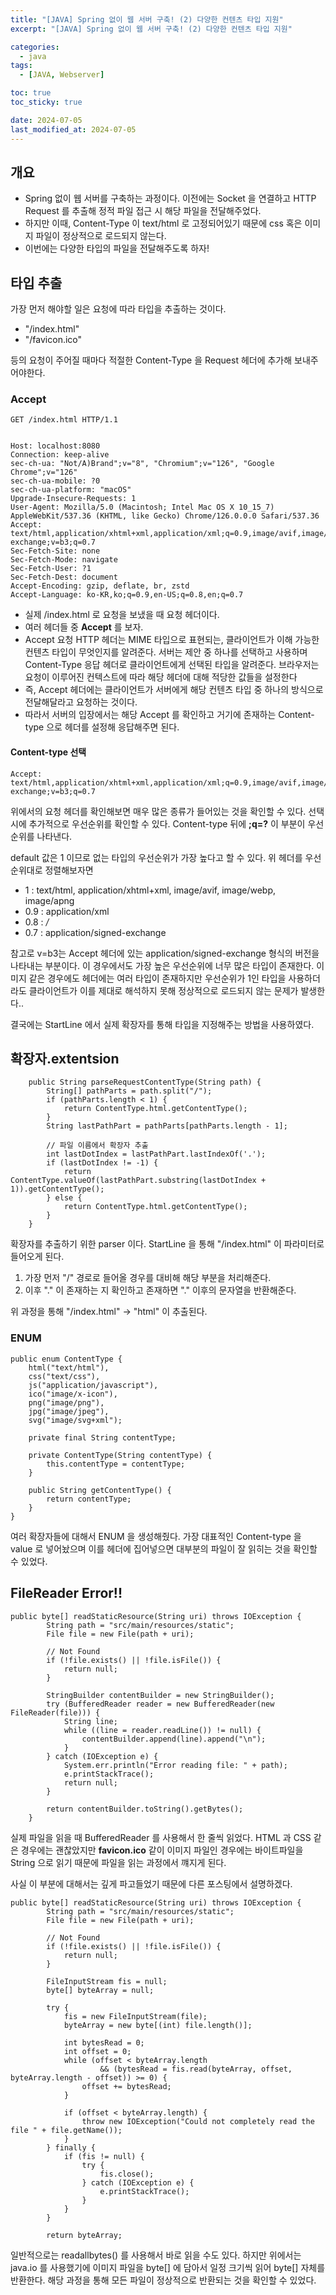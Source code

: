 ```yaml
---
title: "[JAVA] Spring 없이 웹 서버 구축! (2) 다양한 컨텐츠 타입 지원"
excerpt: "[JAVA] Spring 없이 웹 서버 구축! (2) 다양한 컨텐츠 타입 지원"

categories:
  - java
tags:
  - [JAVA, Webserver]

toc: true
toc_sticky: true

date: 2024-07-05
last_modified_at: 2024-07-05
---
```


## 개요

-   Spring 없이 웹 서버를 구축하는 과정이다. 이전에는 Socket 을 연결하고 HTTP Request 를 추출해 정적 파일 접근 시 해당 파일을 전달해주었다.
-   하지만 이때, Content-Type 이 text/html 로 고정되어있기 때문에 css 혹은 이미지 파일이 정상적으로 로드되지 않는다.
-   이번에는 다양한 타입의 파일을 전달해주도록 하자!

## 타입 추출

가장 먼저 해야할 일은 요청에 따라 타입을 추출하는 것이다.

-   "/index.html"
-   "/favicon.ico"

등의 요청이 주어질 때마다 적절한 Content-Type 을 Request 헤더에 추가해 보내주어야한다.

### Accept

```
GET /index.html HTTP/1.1


Host: localhost:8080
Connection: keep-alive
sec-ch-ua: "Not/A)Brand";v="8", "Chromium";v="126", "Google Chrome";v="126"
sec-ch-ua-mobile: ?0
sec-ch-ua-platform: "macOS"
Upgrade-Insecure-Requests: 1
User-Agent: Mozilla/5.0 (Macintosh; Intel Mac OS X 10_15_7) AppleWebKit/537.36 (KHTML, like Gecko) Chrome/126.0.0.0 Safari/537.36
Accept: text/html,application/xhtml+xml,application/xml;q=0.9,image/avif,image/webp,image/apng,*/*;q=0.8,application/signed-exchange;v=b3;q=0.7
Sec-Fetch-Site: none
Sec-Fetch-Mode: navigate
Sec-Fetch-User: ?1
Sec-Fetch-Dest: document
Accept-Encoding: gzip, deflate, br, zstd
Accept-Language: ko-KR,ko;q=0.9,en-US;q=0.8,en;q=0.7
```

-   실제 /index.html 로 요청을 보냈을 때 요청 헤더이다.
-   여러 헤더들 중 **Accept** 를 보자.
-   Accept 요청 HTTP 헤더는 MIME 타입으로 표현되는, 클라이언트가 이해 가능한 컨텐츠 타입이 무엇인지를 알려준다. 서버는 제안 중 하나를 선택하고 사용하며 Content-Type 응답 헤더로 클라이언트에게 선택된 타입을 알려준다. 브라우저는 요청이 이루어진 컨텍스트에 따라 해당 헤더에 대해 적당한 값들을 설정한다
-   즉, Accept 헤더에는 클라이언트가 서버에게 해당 컨텐츠 타입 중 하나의 방식으로 전달해달라고 요청하는 것이다.
-   따라서 서버의 입장에서는 해당 Accept 를 확인하고 거기에 존재하는 Content-type 으로 헤더를 설정해 응답해주면 된다.

#### Content-type 선택

```
Accept: text/html,application/xhtml+xml,application/xml;q=0.9,image/avif,image/webp,image/apng,*/*;q=0.8,application/signed-exchange;v=b3;q=0.7
```

위에서의 요청 헤더를 확인해보면 매우 많은 종류가 들어있는 것을 확인할 수 있다. 선택 시에 추가적으로 우선순위를 확인할 수 있다. Content-type 뒤에 **;q=?** 이 부분이 우선순위를 나타낸다.

default 값은 1 이므로 없는 타입의 우선순위가 가장 높다고 할 수 있다. 위 헤더를 우선순위대로 정렬해보자면

-   1 : text/html, application/xhtml+xml, image/avif, image/webp, image/apng
-   0.9 : application/xml
-   0.8 : _/_
-   0.7 : application/signed-exchange

참고로 v=b3는 Accept 헤더에 있는 application/signed-exchange 형식의 버전을 나타내는 부분이다. 이 경우에서도 가장 높은 우선순위에 너무 많은 타입이 존재한다. 이미지 같은 경우에도 헤더에는 여러 타입이 존재하지만 우선순위가 1인 타입을 사용하더라도 클라이언트가 이를 제대로 해석하지 못해 정상적으로 로드되지 않는 문제가 발생한다..

결국에는 StartLine 에서 실제 확장자를 통해 타입을 지정해주는 방법을 사용하였다.

## 확장자.extentsion

```
    public String parseRequestContentType(String path) {
        String[] pathParts = path.split("/");
        if (pathParts.length < 1) {
            return ContentType.html.getContentType();
        }
        String lastPathPart = pathParts[pathParts.length - 1];

        // 파일 이름에서 확장자 추출
        int lastDotIndex = lastPathPart.lastIndexOf('.');
        if (lastDotIndex != -1) {
            return ContentType.valueOf(lastPathPart.substring(lastDotIndex + 1)).getContentType();
        } else {
            return ContentType.html.getContentType();
        }
    }
```

확장자를 추출하기 위한 parser 이다. StartLine 을 통해 "/index.html" 이 파라미터로 들어오게 된다.

1.  가장 먼저 "/" 경로로 들어올 경우를 대비해 해당 부분을 처리해준다.
2.  이후 "." 이 존재하는 지 확인하고 존재하면 "." 이후의 문자열을 반환해준다.

위 과정을 통해 "/index.html" -> "html" 이 추출된다.

### ENUM

```
public enum ContentType {
    html("text/html"),
    css("text/css"),
    js("application/javascript"),
    ico("image/x-icon"),
    png("image/png"),
    jpg("image/jpeg"),
    svg("image/svg+xml");

    private final String contentType;

    private ContentType(String contentType) {
        this.contentType = contentType;
    }

    public String getContentType() {
        return contentType;
    }
}
```

여러 확장자들에 대해서 ENUM 을 생성해줬다. 가장 대표적인 Content-type 을 value 로 넣어놨으며 이를 헤더에 집어넣으면 대부분의 파일이 잘 읽히는 것을 확인할 수 있었다.

## FileReader Error!!

```
public byte[] readStaticResource(String uri) throws IOException {
        String path = "src/main/resources/static";
        File file = new File(path + uri);

        // Not Found
        if (!file.exists() || !file.isFile()) {
            return null;
        }

        StringBuilder contentBuilder = new StringBuilder();
        try (BufferedReader reader = new BufferedReader(new FileReader(file))) {
            String line;
            while ((line = reader.readLine()) != null) {
                contentBuilder.append(line).append("\n");
            }
        } catch (IOException e) {
            System.err.println("Error reading file: " + path);
            e.printStackTrace();
            return null;
        }

        return contentBuilder.toString().getBytes();
    }
```

실제 파일을 읽을 때 BufferedReader 를 사용해서 한 줄씩 읽었다. HTML 과 CSS 같은 경우에는 괜찮았지만 **favicon.ico** 같이 이미지 파일인 경우에는 바이트파일을 String 으로 읽기 때문에 파일을 읽는 과정에서 꺠지게 된다.

사실 이 부분에 대해서는 깊게 파고들었기 때문에 다른 포스팅에서 설명하겠다.

```
public byte[] readStaticResource(String uri) throws IOException {
        String path = "src/main/resources/static";
        File file = new File(path + uri);

        // Not Found
        if (!file.exists() || !file.isFile()) {
            return null;
        }

        FileInputStream fis = null;
        byte[] byteArray = null;

        try {
            fis = new FileInputStream(file);
            byteArray = new byte[(int) file.length()];

            int bytesRead = 0;
            int offset = 0;
            while (offset < byteArray.length
                    && (bytesRead = fis.read(byteArray, offset, byteArray.length - offset)) >= 0) {
                offset += bytesRead;
            }

            if (offset < byteArray.length) {
                throw new IOException("Could not completely read the file " + file.getName());
            }
        } finally {
            if (fis != null) {
                try {
                    fis.close();
                } catch (IOException e) {
                    e.printStackTrace();
                }
            }
        }

        return byteArray;
```

일반적으로는 readallbytes() 를 사용해서 바로 읽을 수도 있다. 하지만 위에서는 java.io 를 사용했기에 이미지 파일을 byte\[\] 에 담아서 일정 크기씩 읽어 byte\[\] 자체를 반환한다. 해당 과정을 통해 모든 파일이 정상적으로 반환되는 것을 확인할 수 있었다.